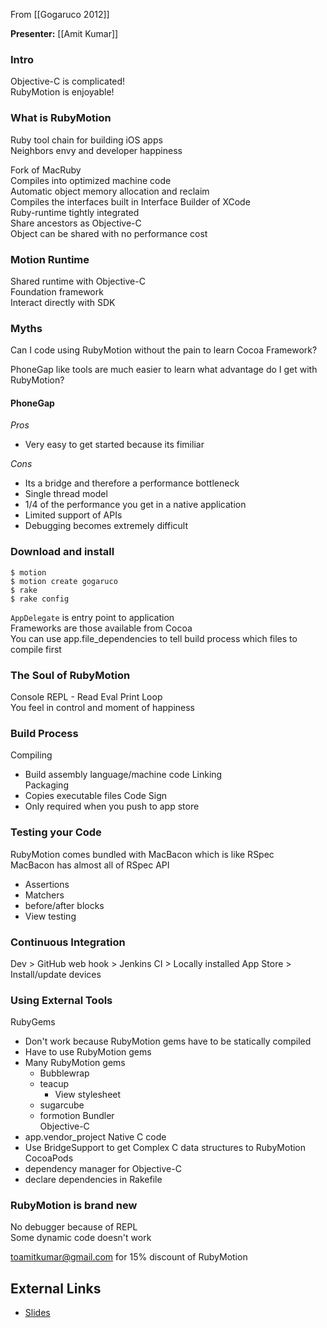 From [[Gogaruco 2012]]

**Presenter:** [[Amit Kumar]]

### Intro
Objective-C is complicated!   
RubyMotion is enjoyable!   

### What is RubyMotion
Ruby tool chain for building iOS apps   
Neighbors envy and developer happiness

Fork of MacRuby   
Compiles into optimized machine code   
Automatic object memory allocation and reclaim   
Compiles the interfaces built in Interface Builder of XCode   
Ruby-runtime tightly integrated    
Share ancestors as Objective-C   
Object can be shared with no performance cost

### Motion Runtime
Shared runtime with Objective-C   
Foundation framework   
Interact directly with SDK   

### Myths
Can I code using RubyMotion without the pain to learn Cocoa Framework?

PhoneGap like tools are much easier to learn what advantage do I get with RubyMotion?   

#### PhoneGap
*Pros*
 * Very easy to get started because its fimiliar

*Cons*
 * Its a bridge and therefore a performance bottleneck
 * Single thread model
 * 1/4 of the performance you get in a native application
 * Limited support of APIs
 * Debugging becomes extremely difficult

### Download and install
`$ motion`   
`$ motion create gogaruco`   
`$ rake`   
`$ rake config`   

`AppDelegate` is entry point to application   
Frameworks are those available from Cocoa   
You can use app.file_dependencies to tell build process which files to compile first

### The Soul of RubyMotion
Console REPL - Read Eval Print Loop   
You feel in control and moment of happiness

### Build Process
Compiling   
 * Build assembly language/machine code
Linking   
Packaging   
 * Copies executable files
Code Sign
 * Only required when you push to app store

### Testing your Code
RubyMotion comes bundled with MacBacon which is like RSpec   
MacBacon has almost all of RSpec API
 * Assertions
 * Matchers
 * before/after blocks
 * View testing

### Continuous Integration
Dev > GitHub web hook > Jenkins CI > Locally installed App Store > Install/update devices

### Using External Tools
RubyGems   
 * Don't work because RubyMotion gems have to be statically compiled
 * Have to use RubyMotion gems
 * Many RubyMotion gems
     * Bubblewrap
     * teacup
       * View stylesheet
     * sugarcube
     * formotion
Bundler   
Objective-C   
 * app.vendor_project
Native C code   
 * Use BridgeSupport to get Complex C data structures to RubyMotion
CocoaPods   
 * dependency manager for Objective-C
 * declare dependencies in Rakefile

### RubyMotion is brand new
No debugger because of REPL   
Some dynamic code doesn't work   

toamitkumar@gmail.com for 15% discount of RubyMotion

## External Links

* [Slides](http://www.slideshare.net/toamitkumar/rubyizing-ios-development)
